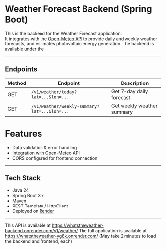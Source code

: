 #  Weather Forecast Backend (Spring Boot)

This is the backend for the Weather Forecast application.  
It integrates with the [Open-Meteo API](https://open-meteo.com/en/docs) to provide daily and weekly weather forecasts, and estimates photovoltaic energy generation.
The backend is available under the 

---

## Endpoints

| Method | Endpoint | Description |
| ------ | -------- | ----------- |
| GET | `/v1/weather/today?lat=...&lon=...` | Get 7-day daily forecast |
| GET | `/v1/weather/weekly-summary?lat=...&lon=...` | Get weekly weather summary |

# Features

- Data validation & error handling  
- Integration with Open-Meteo API  
- CORS configured for frontend connection

---

## Tech Stack

- Java 24
- Spring Boot 3.x
- Maven
- REST Template / HttpClient
- Deployed on [Render](https://render.com/)

---

This API is available at https://whatstheweather-backend.onrender.com/v1/weather/
The full application is available at https://whatstheweather-yg8k.onrender.com/ (May take 2 minutes to load the backend and frontend, each)
